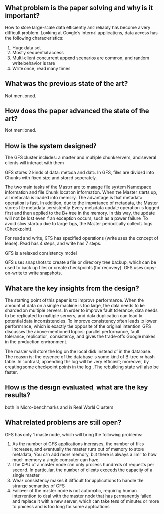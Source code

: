 ## What problem is the paper solving and why is it important?

How to store large-scale data efficiently and reliably has become a very difficult problem. Looking at Google’s internal applications, data access has the following characteristics:

1. Huge data set
2. Mostly sequential access
3. Multi-client concurrent append scenarios are common, and random write behavior is rare
4. Write once, read many times

## What was the previous state of the art?	

Not mentioned.

## How does the paper advanced the state of the art?

Not mentioned.

## How is the system designed?

The GFS cluster includes: a master and multiple chunkservers, and several clients will interact with them

GFS stores 2 kinds of data: metada and data. In GFS, files are divided into Chunks with fixed size and stored seperately.

The two main tasks of the Master are to manage file system Namespace information and file Chunk location information.  When the Master starts up, all metadata is loaded into memory. The advantage is that metadata operation is fast. In addition, due to the importance of metadata, the Master stores file metadata persistently. Every metadata update operation is logged first and then applied to the B+ tree in the memory. In this way, the update will not be lost even if an exception occurs, such as a power failure. To avoid slow startup due to large logs, the Master periodically collects logs (Checkpoint).

For read and write, GFS has specified operations (write uses the concept of lease). Read has 4 steps, and write has 7 steps.

GFS is a relaxed consistency model

GFS uses snapshots to create a file or directory tree backup, which can be used to back up files or create checkpoints (for recovery). GFS uses copy-on-write to write snapshots.

## What are the key insights from the design?

The starting point of this paper is to improve performance. When the amount of data on a single machine is too large, the data needs to be sharded on multiple servers. In order to improve fault tolerance, data needs to be replicated to multiple servers, and data duplication can lead to potential data inconsistencies. To improve consistency often leads to lower performance, which is exactly the opposite of the original intention. GFS discusses the above-mentioned topics: parallel performance, fault tolerance, replication, consistency, and gives the trade-offs Google makes in the production environment.

The master will store the log on the local disk instead of in the database. The reason is: the essence of the database is some kind of B-tree or hash table. In contrast, appending the log will be very efficient; moreover, by creating some checkpoint points in the log , The rebuilding state will also be faster.

## How is the design evaluated, what are the key results?

both  in Micro-benchmarks and in Real World Clusters

## What related problems are still open?

GFS has only 1 maste node, which will bring the following problems:

1. As the number of GFS applications increases, the number of files increases, and eventually the master runs out of memory to store metadata; You can add more memory, but there is always a limit to how much memory a single computer can have.
2. The CPU of a master node can only process hundreds of requests per second. In particular, the number of clients exceeds the capacity of a single master
3. Weak consistency makes it difficult for applications to handle the strange semantics of GFS
4. Failover of the master node is not automatic, requiring human intervention to deal with the master node that has permanently failed and replace it with a new server, which can take tens of minutes or more to process and is too long for some applications

 
